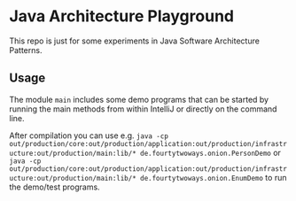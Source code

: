 # Java Architecture Playground

This repo is just for some experiments in Java Software Architecture Patterns.

## Usage
The module `main` includes some demo programs that can be started by running
the main methods from within IntelliJ or directly on the command line.

After compilation you can use e.g.
```java -cp out/production/core:out/production/application:out/production/infrastructure:out/production/main:lib/* de.fourtytwoways.onion.PersonDemo```
or
```java -cp out/production/core:out/production/application:out/production/infrastructure:out/production/main:lib/* de.fourtytwoways.onion.EnumDemo```
to run the demo/test programs.
